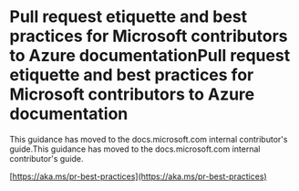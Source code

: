 # <a name="pull-request-etiquette-and-best-practices-for-microsoft-contributors-to-azure-documentation"></a><span data-ttu-id="17155-101">Pull request etiquette and best practices for Microsoft contributors to Azure documentation</span><span class="sxs-lookup"><span data-stu-id="17155-101">Pull request etiquette and best practices for Microsoft contributors to Azure documentation</span></span>

<span data-ttu-id="17155-102">This guidance has moved to the docs.microsoft.com internal contributor's guide.</span><span class="sxs-lookup"><span data-stu-id="17155-102">This guidance has moved to the docs.microsoft.com internal contributor's guide.</span></span>

[https://aka.ms/pr-best-practices](https://aka.ms/pr-best-practices)
